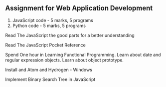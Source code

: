 ## Assignment for Web Application Development

1. JavaScript code - 5 marks, 5 programs
2. Python code - 5 marks, 5 programs


Read The JavaScript the good parts for a better understanding

Read The JavaScript Pocket Reference

Spend One hour in Learning Functional Programming.
Learn about date and regular expression objects.
Learn about object prototype.

Install and Atom and Hydrogen - Windows

Implement Binary Search Tree in JavaScript
